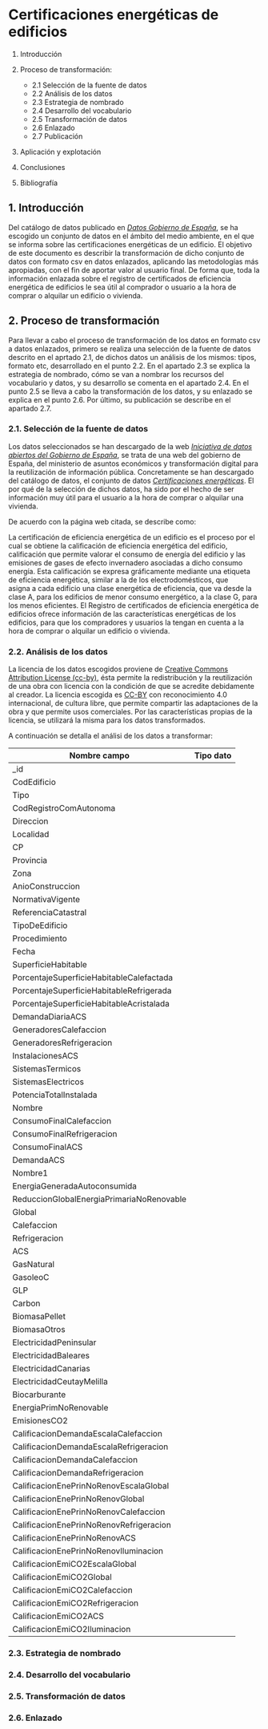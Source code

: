 # Certificaciones energéticas de edificios

1. Introducción
2. Proceso de transformación:
    * 2.1 Selección de la fuente de datos
    * 2.2 Análisis de los datos
    * 2.3 Estrategia de nombrado
    * 2.4 Desarrollo del vocabulario
    * 2.5 Transformación de datos
    * 2.6 Enlazado
    * 2.7 Publicación

4. Aplicación y explotación
5. Conclusiones
6. Bibliografía

## 1. Introducción

Del catálogo de datos publicado en _[Datos Gobierno de España](https://datos.gob.es/es/sector/medio-ambiente)_, se ha escogido un conjunto de datos en el ámbito del medio ambiente, en el que se informa sobre las certificaciones energéticas de un edificio. El objetivo de este documento es describir la transformación de dicho conjunto de datos con formato csv en datos enlazados, aplicando las metodologías más apropiadas, con el fin de aportar valor al usuario final. De forma que, toda la información enlazada sobre el registro de certificados de eficiencia energética de edificios le sea útil al comprador o usuario a la hora de comprar o alquilar un edificio o vivienda.

## 2. Proceso de transformación

Para llevar a cabo el proceso de transformación de los datos en formato csv a datos enlazados, primero se realiza una selección de la fuente de datos descrito en el aprtado 2.1, de dichos datos un análisis de los mismos: tipos, formato etc, desarrollado en el punto 2.2. En el apartado 2.3 se explica la estrategia de nombrado, cómo se van a nombrar los recursos del vocabulario y datos, y su desarrollo se comenta en el apartado 2.4. En el punto 2.5 se lleva a cabo la transformación de los datos, y su enlazado se explica en el punto 2.6. Por último, su publicación se describe en el apartado 2.7.

### 2.1. Selección de la fuente de datos

Los datos seleccionados se han descargado de la web _[Iniciativa de datos abiertos del Gobierno de España](https://datos.gob.es)_, se trata de una web del gobierno de España, del ministerio de asuntos económicos y transformación digital para la reutilización de información pública. Concretamente se han descargado del catálogo de datos, el conjunto de datos _[Certificaciones energéticas](https://datos.gob.es/es/catalogo/a15002917-certificaciones-energeticas)_. El por qué de la selección de dichos datos, ha sido por el hecho de ser información muy útil para el usuario a la hora de comprar o alquilar una vivienda.

De acuerdo con la página web citada, se describe como:

La certificación de eficiencia energética de un edificio es el proceso por el cual se obtiene la calificación de eficiencia energética del edificio, calificación que permite valorar el consumo de energía del edificio y    las emisiones de gases de efecto invernadero asociadas a dicho consumo energía. Esta calificación se expresa gráficamente mediante una etiqueta de eficiencia energética, similar a la de los electrodomésticos, que       
asigna a cada edificio una clase energética de eficiencia, que va desde la clase A, para los edificios de menor consumo energético, a la clase G, para los menos eficientes. El Registro de certificados de eficiencia 
energética de edificios ofrece información de las características energéticas de los edificios, para que los compradores y usuarios la tengan en cuenta a la hora de comprar o alquilar un edificio o vivienda.


### 2.2. Análisis de los datos

La licencia de los datos escogidos proviene de [Creative Commons Attribution License (cc-by)](http://www.opendefinition.org/licenses/cc-by), ésta permite la redistribución y la reutilización de una obra con licencia con la condición de que se acredite debidamente al creador. La licencia escogida es [CC-BY](https://creativecommons.org/choose/) con reconocimiento 4.0 internacional, de cultura libre, que permite compartir las adaptaciones de la obra y que permite usos comerciales. Por las características propias de la licencia, se utilizará la misma para los datos transformados. 

A continuación se detalla el análisi de los datos a transformar:

|Nombre campo|	Tipo dato |
| --- | --- |
|_id|
|CodEdificio|
|Tipo|
|CodRegistroComAutonoma|
|Direccion|
|Localidad|
|CP|
|Provincia|
|Zona|
|AnioConstruccion|
|NormativaVigente|
|ReferenciaCatastral|
|TipoDeEdificio|
|Procedimiento|
|Fecha|
|SuperficieHabitable|
|PorcentajeSuperficieHabitableCalefactada|
|PorcentajeSuperficieHabitableRefrigerada|
|PorcentajeSuperficieHabitableAcristalada|
|DemandaDiariaACS|
|GeneradoresCalefaccion|
|GeneradoresRefrigeracion|
|InstalacionesACS|
|SistemasTermicos|
|SistemasElectricos|
|PotenciaTotalInstalada|
|Nombre|
|ConsumoFinalCalefaccion|
|ConsumoFinalRefrigeracion|
|ConsumoFinalACS|
|DemandaACS|
|Nombre1|
|EnergiaGeneradaAutoconsumida|
|ReduccionGlobalEnergiaPrimariaNoRenovable|
|Global|
|Calefaccion|
|Refrigeracion|
|ACS|
|GasNatural|
|GasoleoC|
|GLP|
|Carbon|
|BiomasaPellet|
|BiomasaOtros|
|ElectricidadPeninsular|
|ElectricidadBaleares|
|ElectricidadCanarias|
|ElectricidadCeutayMelilla|
|Biocarburante|
|EnergiaPrimNoRenovable|
|EmisionesCO2|
|CalificacionDemandaEscalaCalefaccion|
|CalificacionDemandaEscalaRefrigeracion|
|CalificacionDemandaCalefaccion|
|CalificacionDemandaRefrigeracion|
|CalificacionEnePrinNoRenovEscalaGlobal|
|CalificacionEnePrinNoRenovGlobal|
|CalificacionEnePrinNoRenovCalefaccion|
|CalificacionEnePrinNoRenovRefrigeracion|
|CalificacionEnePrinNoRenovACS|
|CalificacionEnePrinNoRenovIluminacion|
|CalificacionEmiCO2EscalaGlobal|
|CalificacionEmiCO2Global|
|CalificacionEmiCO2Calefaccion|
|CalificacionEmiCO2Refrigeracion|
|CalificacionEmiCO2ACS|
|CalificacionEmiCO2Iluminacion|


### 2.3. Estrategia de nombrado



### 2.4. Desarrollo del vocabulario



### 2.5. Transformación de datos


### 2.6. Enlazado


